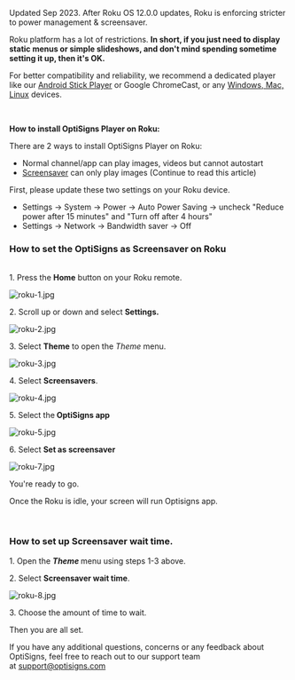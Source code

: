 <p>Updated Sep 2023. After Roku OS 12.0.0 updates, Roku is enforcing stricter to power management &amp; screensaver.</p>
<p>Roku platform has a lot of restrictions. <strong>In short, if you just need to display static menus or simple slideshows, and don't mind spending sometime setting it up, then it's OK.</strong></p>
<p>For better compatibility and reliability, we recommend a dedicated player like our <a href="https://links.optisigns.com/szzk">Android Stick Player</a> or Google ChromeCast, or any <a href="https://www.optisigns.com/download" target="_blank" rel="noopener noreferrer">Windows, Mac, Linux</a> devices.</p>
<p> </p>
<p><strong>How to install OptiSigns Player on Roku:</strong></p>
<p>There are 2 ways to install OptiSigns Player on Roku:</p>
<ul>
<li>Normal channel/app can play images, videos but <span class="wysiwyg-underline">cannot autostart</span> </li>
<li>
<a href="https://support.optisigns.com/hc/en-us/articles/1500002383502" target="_self">Screensaver</a> can <span class="wysiwyg-underline">only play images</span> (Continue to read this article)</li>
</ul>
<p>First, please update these two settings on your Roku device.</p>
<ul>
<li>Settings -&gt; System -&gt; Power -&gt; Auto Power Saving -&gt; uncheck "Reduce power after 15 minutes" and "Turn off after 4 hours"</li>
<li>Settings -&gt; Network -&gt; Bandwidth saver -&gt; Off</li>
</ul>
<div class="src-components-ContentEditor-index---title---2Os81">
<h3 id="h_01HQ07SRBP5HF4TTZC19QDR21B" class="ssc-view-3df91d6a ssc-valueContainer-f0a85ec src-components-ContentEditor-index---titleValue---1RXxU" dir="ltr" tabindex="0" data-test-id="contentEditorTitle">How to set the OptiSigns as Screensaver on Roku</h3>
</div>
<div class="_-_-node_modules--zendesk-knowledge-components-src-EditorLayout-styles---meta---3ktZV" data-test-id="metadata"> </div>
<div class="src-components-ContentEditor-index---toolbar---WpWiw">
<div class="ssc-view-3df91d6a ssc-container-85be2f31 src-components-EditorToolbar-index---bar---LXIa7">
<div class="ssc-view-3df91d6a ssc-group-f69f19c1">
<div class="ssc-view-3df91d6a ssc-container-7c987154" dir="ltr">
<div class="ssc-view-3df91d6a ssc-trigger-7c987154" aria-haspopup="false" aria-owns="6ae0c7b3-6ebe-4c6f-812d-ddee4bd50228">
<div class="ssc-view-3df91d6a">
<div class="ssc-view-3df91d6a src-components-EditorToolbar-ToolbarButton---button---2IfvR" tabindex="0" data-test-id="toolbarBlockFormatButton">
<div class="src-components-EditorToolbar-ToolbarButton---label---PACxZ" title="Paragraph">1. Press the <strong>Home</strong> button on your Roku remote.</div>
</div>
</div>
</div>
</div>
</div>
</div>
</div>
<p><img src="https://support.optisigns.com/hc/article_attachments/1500002179302" alt="roku-1.jpg"></p>
<p>2. Scroll up or down and select <strong>Settings.</strong></p>
<p><img src="https://support.optisigns.com/hc/article_attachments/360103238393" alt="roku-2.jpg"></p>
<p>3. Select <strong>Theme</strong> to open the <em>Theme</em> menu.</p>
<p><img src="https://support.optisigns.com/hc/article_attachments/1500002241201" alt="roku-3.jpg"></p>
<p>4. Select <strong>Screensavers</strong>.</p>
<p><img src="https://support.optisigns.com/hc/article_attachments/360103237233" alt="roku-4.jpg"></p>
<p>5. Select the<strong> OptiSigns app</strong></p>
<p><img src="https://support.optisigns.com/hc/article_attachments/1500002179942" alt="roku-5.jpg"></p>
<p>6. Select <strong>Set as screensaver</strong></p>
<p><img src="https://support.optisigns.com/hc/article_attachments/1500002241821" alt="roku-7.jpg"></p>
<p>You're ready to go.</p>
<p>Once the Roku is idle, your screen will run Optisigns app. </p>
<p> </p>
<h3 id="h_01HQ07SRBRRMPDZPHD11153MEX">How to set up Screensaver wait time.</h3>
<p>1. Open the <strong><em>Theme</em> </strong>menu using steps 1-3 above.</p>
<p>2. Select <strong>Screensaver wait time</strong>.</p>
<p><img src="https://support.optisigns.com/hc/article_attachments/1500002241841" alt="roku-8.jpg"></p>
<p>3. Choose the amount of time to wait.</p>
<p>Then you are all set.</p>
<p>If you have any additional questions, concerns or any feedback about OptiSigns, feel free to reach out to our support team at <a href="mailto:support@optisigns.com" target="_self">support@optisigns.com</a></p>
<p> </p>
<p> </p>
<p> </p>
<p> </p>